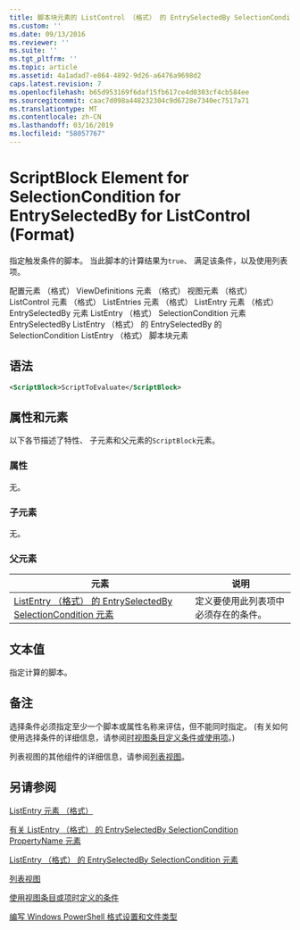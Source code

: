```yaml
---
title: 脚本块元素的 ListControl （格式） 的 EntrySelectedBy SelectionCondition |Microsoft Docs
ms.custom: ''
ms.date: 09/13/2016
ms.reviewer: ''
ms.suite: ''
ms.tgt_pltfrm: ''
ms.topic: article
ms.assetid: 4a1adad7-e864-4892-9d26-a6476a9698d2
caps.latest.revision: 7
ms.openlocfilehash: b65d953169f6daf15fb617ce4d0303cf4cb584ee
ms.sourcegitcommit: caac7d098a448232304c9d6728e7340ec7517a71
ms.translationtype: MT
ms.contentlocale: zh-CN
ms.lasthandoff: 03/16/2019
ms.locfileid: "58057767"
---
```

# <a name="scriptblock-element-for-selectioncondition-for-entryselectedby-for-listcontrol-format"></a>ScriptBlock Element for SelectionCondition for EntrySelectedBy for ListControl (Format)

指定触发条件的脚本。 当此脚本的计算结果为`true`、 满足该条件，以及使用列表项。

配置元素 （格式） ViewDefinitions 元素 （格式） 视图元素 （格式） ListControl 元素 （格式） ListEntries 元素 （格式） ListEntry 元素 （格式） EntrySelectedBy 元素 ListEntry （格式） SelectionCondition 元素EntrySelectedBy ListEntry （格式） 的 EntrySelectedBy 的 SelectionCondition ListEntry （格式） 脚本块元素

## <a name="syntax"></a>语法

```xml
<ScriptBlock>ScriptToEvaluate</ScriptBlock>
```

## <a name="attributes-and-elements"></a>属性和元素

以下各节描述了特性、 子元素和父元素的`ScriptBlock`元素。

### <a name="attributes"></a>属性

无。

### <a name="child-elements"></a>子元素

无。

### <a name="parent-elements"></a>父元素

|元素|说明|
|-------------|-----------------|
|[ListEntry （格式） 的 EntrySelectedBy SelectionCondition 元素](./selectioncondition-element-for-entryselectedby-for-listcontrol-format.md)|定义要使用此列表项中必须存在的条件。|

## <a name="text-value"></a>文本值

指定计算的脚本。

## <a name="remarks"></a>备注

选择条件必须指定至少一个脚本或属性名称来评估，但不能同时指定。 (有关如何使用选择条件的详细信息，请参阅[时视图条目定义条件或使用项](./defining-conditions-for-displaying-data.md)。)

列表视图的其他组件的详细信息，请参阅[列表视图](./creating-a-list-view.md)。

## <a name="see-also"></a>另请参阅

[ListEntry 元素 （格式）](./listentry-element-for-listcontrol-format.md)

[有关 ListEntry （格式） 的 EntrySelectedBy SelectionCondition PropertyName 元素](./propertyname-element-for-selectioncondition-for-entryselectedby-for-listcontrol-format.md)

[ListEntry （格式） 的 EntrySelectedBy SelectionCondition 元素](./selectioncondition-element-for-entryselectedby-for-listcontrol-format.md)

[列表视图](./creating-a-list-view.md)

[使用视图条目或项时定义的条件](./defining-conditions-for-displaying-data.md)

[编写 Windows PowerShell 格式设置和文件类型](./writing-a-powershell-formatting-file.md)

